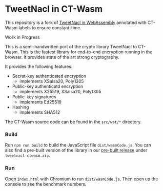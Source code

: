 # TweetNacl in CT-Wasm

This repository is a fork of [TweetNacl in WebAssembly](https://github.com/TorstenStueber/TweetNacl-WebAssembly) annotated with CT-Wasm labels to ensure constant-time.

Work in Progress

This is a semi-handwritten port of the crypto library TweetNacl to CT-Wasm. This is the fastest library for end-to-end encryption running in the browser. It provides state of the art strong cryptography.

It provides the following features:

- Secret-key authenticated encryption
	- implements XSalsa20, Poly1305
- Public-key authenticatd encryption
	- implements X25519, XSalsa20, Poly1305
- Public-key signatures
	- implements Ed25519
- Hashing
	- implements SHA512

The CT-Wasm source code can be found in the `src/wat/*` directory. 

### Build

Run `npm run build` to build the JavaScript file `dist/wasmCode.js`. You can 
also find a pre-built version of the library in our [pre-built release](https://github.com/PLSysSec/ct-wasm-spec/releases) 
under `tweetnacl-ctwasm.zip`. 

### Run

Open `index.html` with Chromium to run `dist/wasmCode.js`. Then open up the console 
to see the benchmark numbers. 
